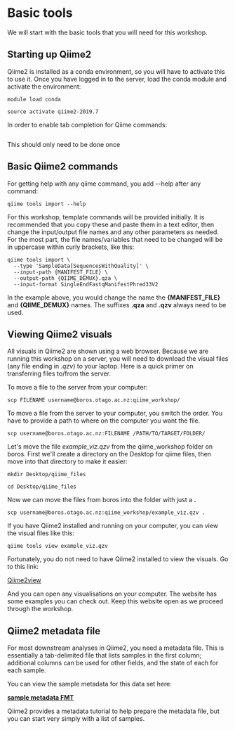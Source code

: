 # Basic tools 

We will start with the basic tools that you will need for this workshop. 

## Starting up Qiime2

Qiime2 is installed as a conda environment, so you will have to activate this to use it. Once you have logged in to the server, load the conda module and activate the environment:

```
module load conda

source activate qiime2-2019.7
```

In order to enable tab completion for Qiime commands:

```

```

This should only need to be done once

## Basic Qiime2 commands

For getting help with any qiime command, you add --help after any command:

`qiime tools import --help`


For this workshop, template commands will be provided initially. It is recommended that you copy these and paste them in a text editor, then change the input/output file names and any other parameters as needed. For the most part, the file names/variables that need to be changed will be in uppercase within curly brackets, like this:

```
qiime tools import \
  --type 'SampleData[SequencesWithQuality]' \
  --input-path {MANIFEST_FILE} \
  --output-path {QIIME_DEMUX}.qza \
  --input-format SingleEndFastqManifestPhred33V2
```

In the example above, you would change the name the **{MANIFEST_FILE}** and **{QIIME_DEMUX}** names. The suffixes **.qza** and **.qzv** always need to be used. 


## Viewing Qiime2 visuals

All visuals in Qiime2 are shown using a web browser. Because we are running this workshop on a server, you will need to download the visual files (any file ending in *.qzv*) to your laptop. Here is a quick primer on transferring files to/from the server.

To move a file to the server from your computer:

```
scp FILENAME username@boros.otago.ac.nz:qiime_workshop/
```

To move a file from the server to your computer, you switch the order. You have to provide a path to where on the computer you want the file. 

```
scp username@boros.otago.ac.nz:FILENAME /PATH/TO/TARGET/FOLDER/
```

Let's move the file *example_viz.qzv* from the qiime_workshop folder on boros. First we'll create a directory on the Desktop for qiime files, then move into that directory to make it easier:

```
mkdir Desktop/qiime_files

cd Desktop/qiime_files
```

Now we can move the files from boros into the folder with just a **.**

```
scp username@boros.otago.ac.nz:qiime_workshop/example_viz.qzv .
```

If you have Qiime2 installed and running on your computer, you can view the visual files like this:

```
qiime tools view example_viz.qzv
```

Fortunately, you do not need to have Qiime2 installed to view the visuals. Go to this link:

[Qiime2view](https://view.qiime2.org/)

And you can open any visualisations on your computer. The website has some examples you can check out. Keep this website open as we proceed through the workshop.

## Qiime2 metadata file

For most downstream analyses in Qiime2, you need a metadata file. This is essentially a tab-delimited file that lists samples in the first column; additional columns can be used for other fields, and the state of each for each sample.

You can view the sample metadata for this data set here:

[**sample metadata FMT**](https://data.qiime2.org/2019.7/tutorials/fmt/sample_metadata)

Qiime2 provides a metadata tutorial to help prepare the metadata file, but you can start very simply with a list of samples.














